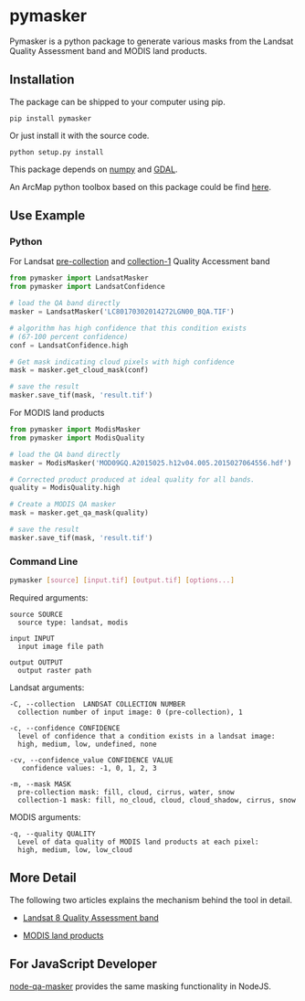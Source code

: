 # pymasker

Pymasker is a python package to generate various masks from the Landsat Quality Assessment band and MODIS land products.

## Installation

The package can be shipped to your computer using pip.

	pip install pymasker

Or just install it with the source code.

	python setup.py install

This package depends on [numpy](http://www.numpy.org/) and [GDAL](https://pypi.python.org/pypi/GDAL/).

An ArcMap python toolbox based on this package could be find [here](https://github.com/haoliangyu/arcmasker).

## Use Example

### Python

For Landsat [pre-collection](https://landsat.usgs.gov/qualityband) and [collection-1](https://landsat.usgs.gov/collectionqualityband) Quality Accessment band

``` python
from pymasker import LandsatMasker
from pymasker import LandsatConfidence

# load the QA band directly
masker = LandsatMasker('LC80170302014272LGN00_BQA.TIF')

# algorithm has high confidence that this condition exists
# (67-100 percent confidence)
conf = LandsatConfidence.high

# Get mask indicating cloud pixels with high confidence
mask = masker.get_cloud_mask(conf)

# save the result
masker.save_tif(mask, 'result.tif')
```

For MODIS land products

``` python
from pymasker import ModisMasker
from pymasker import ModisQuality

# load the QA band directly
masker = ModisMasker('MOD09GQ.A2015025.h12v04.005.2015027064556.hdf')

# Corrected product produced at ideal quality for all bands.
quality = ModisQuality.high

# Create a MODIS QA masker
mask = masker.get_qa_mask(quality)

# save the result
masker.save_tif(mask, 'result.tif')
```

### Command Line

``` bash
pymasker [source] [input.tif] [output.tif] [options...]
```

Required arguments:

```
source SOURCE
  source type: landsat, modis

input INPUT
  input image file path

output OUTPUT
  output raster path
```

Landsat arguments:

```
-C, --collection  LANDSAT COLLECTION NUMBER
  collection number of input image: 0 (pre-collection), 1

-c, --confidence CONFIDENCE
  level of confidence that a condition exists in a landsat image:
  high, medium, low, undefined, none

-cv, --confidence_value CONFIDENCE VALUE
   confidence values: -1, 0, 1, 2, 3

-m, --mask MASK
  pre-collection mask: fill, cloud, cirrus, water, snow
  collection-1 mask: fill, no_cloud, cloud, cloud_shadow, cirrus, snow
```

MODIS arguments:

```
-q, --quality QUALITY
  Level of data quality of MODIS land products at each pixel:
  high, medium, low, low_cloud
```

## More Detail

The following two articles explains the mechanism behind the tool in detail.

* [Landsat 8 Quality Assessment band](http://haoliangyu.github.io/2015/01/18/Making-masks-with-Landsat-8-Quality-Assessment-band-using-Python/)

* [MODIS land products](http://haoliangyu.github.io/2015/02/19/Making-masks-from-Quality-Control-bits-of-MODIS-land-products-in-Python-Update/)

## For JavaScript Developer

[node-qa-masker](https://github.com/haoliangyu/node-qa-masker) provides the same masking functionality in NodeJS.
